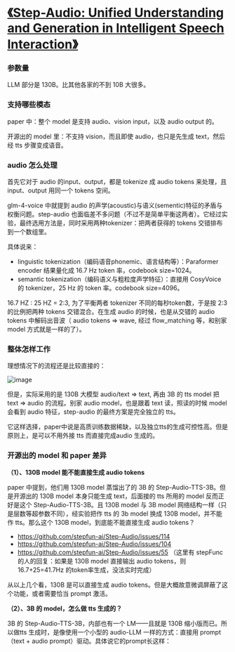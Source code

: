 # [《Step-Audio: Unified Understanding and Generation in Intelligent Speech Interaction》](https://arxiv.org/pdf/2502.11946)

### 参数量
LLM 部分是 130B。比其他各家的不到 10B 大很多。

### 支持哪些模态
paper 中：整个 model 是支持 audio、vision input，以及 audio output 的。

开源出的 model 里：不支持 vision，而且即使 audio，也只是先生成 text，然后经 tts 步骤变成语音。

### audio 怎么处理

首先它对于 audio 的input、output，都是 tokenize 成 audio tokens 来处理，且 input、output 用同一个 tokens 空间。

glm-4-voice 中就提到 audio 的声学(acoustic)与语义(sementic)特征的矛盾与权衡问题。step-audio 也面临差不多问题（不过不是简单平衡这两者）。它经过实验，最终选用方法是，同时采用两种tokenizer：把两者获得的 tokens 交错排布到一个数组里。

具体说来：
- linguistic tokenization（编码语音phonemic、语言结构等）：Paraformer encoder 结果量化成 16.7 Hz token 率，codebook size=1024。
- semantic tokenization（编码语义与粗粒度声学特征）：直接用 CosyVoice 的 tokenizer，25 Hz 的 token 率。codebook size=4096。

16.7 HZ : 25 HZ = 2:3, 为了平衡两者 tokenizer 不同的每秒token数，于是按 2:3 的比例把两种 tokens 交错混合。在生成 audio 的时候，也是从交错的 audio tokens 中解码出音波（ audio tokens => wave, 经过 flow_matching 等，和别家 model 方式就是一样的了）。

### 整体怎样工作

理想情况下的流程还是比较直接的：

![image](https://github.com/user-attachments/assets/e8756678-78d2-43f9-8751-e7869bd48f88)

但是，实际采用的是 130B 大模型 audio/text => text, 再由 3B 的 tts model 把 text => audio 的流程。别家 audio model，也是跟着 text 读，照读的时候 model 会看到 audio 特征，step-audio 的最终方案是完全独立的 tts。

它这样选择，paper中说是高质训练数据稀缺，以及独立tts的生成可控性高。但是原则上，是可以不用外接 tts 而直接完成audio 生成的。

### 开源出的 model 和 paper 差异

**（1）、130B model 能不能直接生成 audio tokens**

paper 中提到，他们用 130B model 蒸馏出了的 3B 的 Step-Audio-TTS-3B。但是开源出的 130B model 本身只能生成 text，后面接的 tts 所用的 model 反而正好是这个 Step-Audio-TTS-3B。且 130B model 与 3B model 网络结构一样（只是层数等超参数不同），经实验把作 tts 的 3b model 换成 130B model，并不能作 tts。那么这个 130B model，到底能不能直接生成 audio tokens？

- https://github.com/stepfun-ai/Step-Audio/issues/114
- https://github.com/stepfun-ai/Step-Audio/issues/104
- https://github.com/stepfun-ai/Step-Audio/issues/55 （这里有 stepFunc 的人的回复：如果是 130B model 直接输出 audio tokens，则 16.7+25=41.7Hz 的token率生成，没法实时完成）

从以上几个看，130B 是可以直接生成 audio tokens。但是大概故意微调屏蔽了这个功能，或者需要恰当 prompt 激活。

**（2）、3B 的 model，怎么做 tts 生成的？**

3B 的 Step-Audio-TTS-3B，内部也有一个 LM——且就是 130B 缩小版而已。所以做tts 生成时，是像使用一个小型的 audio-LLM 一样的方式：直接用 prompt（text + audio prompt）驱动。具体说它的prompt长这样：
```

```
